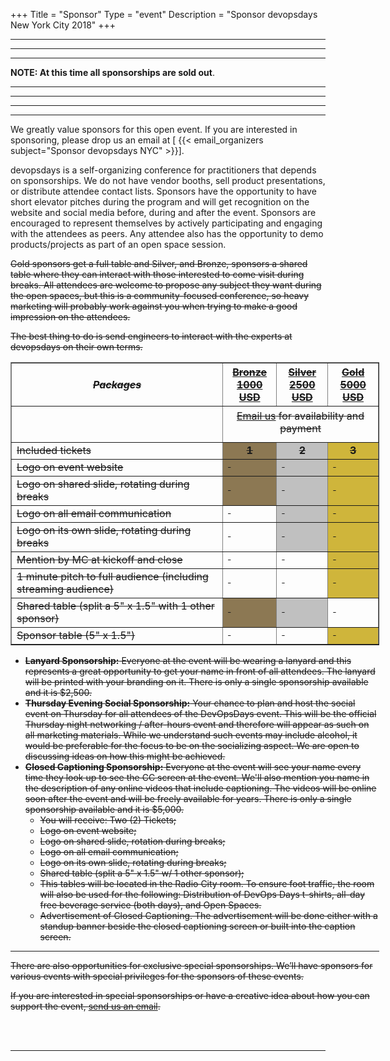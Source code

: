 +++
Title = "Sponsor"
Type = "event"
Description = "Sponsor devopsdays New York City 2018"
+++

<hr>
<hr>
<hr>

<b>NOTE: At this time all sponsorships are sold out</b>.

<hr>
<hr>
<hr>

<hr>
<p>
We greatly value sponsors for this open event.  If you are interested in sponsoring, please drop us an email at [ {{< email_organizers subject="Sponsor devopsdays NYC" >}}].
</p>


devopsdays is a self-organizing conference for practitioners that depends on sponsorships. We do not have vendor booths, sell product presentations, or distribute attendee contact lists. Sponsors have the opportunity to have short elevator pitches during the program and will get recognition on the website and social media before, during and after the event. Sponsors are encouraged to represent themselves by actively participating and engaging with the attendees as peers. Any attendee also has the opportunity to demo products/projects as part of an open space session.
<strike>
<p>
Gold sponsors get a full table and Silver, and Bronze, sponsors a shared table where they can interact with those interested to come visit during breaks. All attendees are welcome to propose any subject they want during the open spaces, but this is a community-focused conference, so heavy marketing will probably work against you when trying to make a good impression on the attendees.
<p>
The best thing to do is send engineers to interact with the experts at devopsdays on their own terms.
<p>


<div style="width:590px">
    <table border="1" cellspacing="1">
        <tbody>
        <tr>
            <th><i>Packages</i></th>
            <th><center><b><u>Bronze<br>1000 USD</u></b></center></th>
            <th><center><b><u>Silver<br>2500 USD</u></b></center></th>
            <th><center><b><u>Gold<br>5000 USD</u></b></center></th>
        </tr>
        <tr>
            <td></td>
            <td colspan="3" style="padding: 5px 0 12px 0;text-align: center"><a href="mailto:organizers-new-york-city-2018@devopsdays.org?subject=DevOpsDays New York 2018 Sponsorship">Email us</a> for availability and payment</td>
        </tr>
        <tr>
            <td>Included tickets</td>
            <td bgcolor=#8C7853><center><strong>1</strong></center></td>
            <td bgcolor=#C0C0C0><center><strong>2</strong></center></td>
            <td bgcolor=#CFB53B><center><strong>3</strong></center></td>
        </tr>
        <tr>
            <td>Logo on event website</td>
            <td bgcolor=#8C7853>&nbsp;</td>
            <td bgcolor=#C0C0C0>&nbsp;</td>
            <td bgcolor=#CFB53B>&nbsp;</td>
        </tr>
        <tr>
            <td>Logo on shared slide, rotating during breaks</td>
            <td bgcolor=#8C7853>&nbsp;</td>
            <td bgcolor=#C0C0C0>&nbsp;</td>
            <td bgcolor=#CFB53B>&nbsp;</td>
        </tr>
        <tr>
            <td>Logo on all email communication</td>
            <td>&nbsp;</td>
            <td bgcolor=#C0C0C0>&nbsp;</td>
            <td bgcolor=#CFB53B>&nbsp;</td>
        </tr>
        <tr>
            <td>Logo on its own slide, rotating during breaks</td>
            <td>&nbsp;</td>
            <td bgcolor=#C0C0C0>&nbsp;</td>
            <td bgcolor=#CFB53B>&nbsp;</td>
        </tr>
        <tr>
            <td>Mention by MC at kickoff and close</td><td>&nbsp;</td>
            <td>&nbsp;</td>
            <td bgcolor=#CFB53B>&nbsp;</td>
        </tr>
        <tr>
            <td>1 minute pitch to full audience (including streaming audience)</td>
            <td>&nbsp;</td><td>&nbsp;</td>
            <td bgcolor=#CFB53B>&nbsp;</td>
        </tr>
        <tr>
            <td>Shared table (split a 5" x 1.5" with 1 other sponsor)</td>
            <td bgcolor=#8C7853>&nbsp;</td>
            <td bgcolor=#C0C0C0>&nbsp;</td>
            <td>&nbsp;</td>
        </tr>
        <tr>
            <td>Sponsor table (5" x 1.5")</td>
            <td>&nbsp;</td>
            <td>&nbsp;</td>
            <td bgcolor=#CFB53B>&nbsp;</td>
        </tr>
        </tbody>
    </table>

<ul>
<p></P>
<p>
<li><b>Lanyard Sponsorship:</b>  Everyone at the event will be wearing a lanyard and this represents a great opportunity to get your name in front of all attendees.  The lanyard will be printed with your branding on it.  There is only a single sponsorship available and it is $2,500.  </li>
<li><b>Thursday Evening Social Sponsorship:</b>  Your chance to plan and host the social event on Thursday for all attendees of the DevOpsDays event.  This will be the official Thursday night networking / after-hours event and therefore will appear as such on all marketing materials.  While we understand such events may include alcohol, it would be preferable for the focus to be on the socializing aspect.  We are open to discussing ideas on how this might be achieved. </li>

<li><b>Closed Captioning Sponsorship:</b>  Everyone at the event will see  your name every
time they look up to see the CC screen at the event.  We'll also mention you name
in the description of any online videos that include captioning. The videos will be online soon after the event and will be freely
available for years.  There is only a single sponsorship available and it is $5,000.

<ul>
<li>You will receive: Two (2) Tickets;</li>
<li>Logo on event website;</li>
<li>Logo on shared slide, rotation during breaks;</li>
<li>Logo on all email communication;</li>
<li>Logo on its own slide, rotating during breaks;</li>
<li>Shared table (split a 5" x 1.5" w/ 1 other sponsor);</li>
<li>This tables will be located in the Radio City room.  To ensure foot traffic, the room will also be used for the following:  Distribution of DevOps Days t-shirts, all-day free beverage service (both days), and Open Spaces. 
<li>Advertisement of Closed Captioning.  The advertisement will be done either with a standup banner beside the closed captioning screen or built into the caption screen.    
</ul>

<strike>
  </li>
</ul>
</p>
    
<hr>There are also opportunities for exclusive special sponsorships. We’ll have sponsors for various events with special privileges for the sponsors of these events.</strike>
<p>
If you are interested in special sponsorships or have a creative idea about how you can support the event, <a href="mailto:organizers-nyc-2016@devopsdays.org?subject=Sponsor devopsdays NYC">send us an email</a>.</p>
</strike>
<br><br></div>

<!--
<hr/>

<div style="width:590px">
<table border=1 cellspacing=1>
  <tr>
    <th><i>packages</i></th>
    <th><center><b><u>Bronze<br />1000 usd</u></center></b></th>
    <th><center><b><u>Silver<br />3000 usd</u></center></b></th>
    <th><center><b><u>Gold<br />5000 usd</u></center></b></th>
    <th></th>
  </tr>
<tr><td>2 included tickets</td><td bgcolor="gold">&nbsp;</td><td bgcolor="gold">&nbsp;</td><td bgcolor="gold">&nbsp;</td></tr>
<tr><td>logo on event website</td><td bgcolor="gold">&nbsp;</td><td bgcolor="gold">&nbsp;</td><td bgcolor="gold">&nbsp;</td></tr>
<tr><td>logo on shared slide, rotating during breaks</td><td bgcolor="gold">&nbsp;</td><td bgcolor="gold">&nbsp;</td><td bgcolor="gold">&nbsp;</td></tr>
<tr><td>logo on all email communication</td><td>&nbsp;</td><td bgcolor="gold">&nbsp;</td><td bgcolor="gold">&nbsp;</td></tr>
<tr><td>logo on its own slide, rotating during breaks</td><td>&nbsp;</td><td bgcolor="gold">&nbsp;</td><td bgcolor="gold">&nbsp;</td></tr>
<tr><td>1 minute pitch to full audience (including streaming audience)</td><td>&nbsp;</td><td>&nbsp;</td><td bgcolor="gold">&nbsp;</td></tr></tr>
<tr><td>2 additional tickets (4 in total)</td><td>&nbsp;</td><td bgcolor="gold">&nbsp;</td><td>&nbsp;</td></tr>
<tr><td>4 additional tickets (6 in total)</td><td>&nbsp;</td><td>&nbsp;</td><td bgcolor="gold">&nbsp;</td></tr>
<tr><td>shared table for swag</td><td>&nbsp;</td><td bgcolor="gold">&nbsp;</td><td>&nbsp;</td></tr>
<tr><td>booth/table space</td><td>&nbsp;</td><td>&nbsp;</td><td bgcolor="gold">&nbsp;</td></tr>
</table>
<hr/>
There are also opportunities for exclusive special sponsorships. We'll have sponsors for various events with special privileges for the sponsors of these events. If you are interested in special sponsorships or have a creative idea about how you can support the event, send us an email.
<br/>
<br/>

<br>
<br>
<table border=1 cellspacing=1>
  <tr>
    <th><i>Sponsor FAQ</i></th>
    <th><center><b>Answers to questions frequently asked by sponsors&nbsp;&nbsp;&nbsp;&nbsp;&nbsp;&nbsp;&nbsp;&nbsp;&nbsp;&nbsp;&nbsp;&nbsp;&nbsp;&nbsp;&nbsp;&nbsp;&nbsp;&nbsp;&nbsp;&nbsp;&nbsp;&nbsp;&nbsp;&nbsp;&nbsp;&nbsp;&nbsp;&nbsp;&nbsp;&nbsp;&nbsp;&nbsp;&nbsp;&nbsp;&nbsp;&nbsp;&nbsp;&nbsp;&nbsp;&nbsp;&nbsp;&nbsp;&nbsp;&nbsp;&nbsp;&nbsp;&nbsp;&nbsp;&nbsp;</center></b></th>
    <th></th>
  </tr>
<tr><td>What dates/times can we set up and tear down?</td><td></td></tr>
<tr><td>How do we ship to the venue?</td><td></td></tr>
<tr><td>How do we ship from the venue?</td><td></td></tr>
<tr><td>Whom should we send?</td><td></td></tr>
<tr><td>What should we expect regarding electricity? (how much, any fees, etc)</td><td></td></tr>
<tr><td>What should we expect regarding WiFi? (how much, any fees, etc)</td><td></td></tr>
<tr><td>How do we order additional A/V equipment?</td><td></td></tr>
<tr><td>Additional important details</td><td></td></tr>
</table>
</div>

-->
<hr/>
